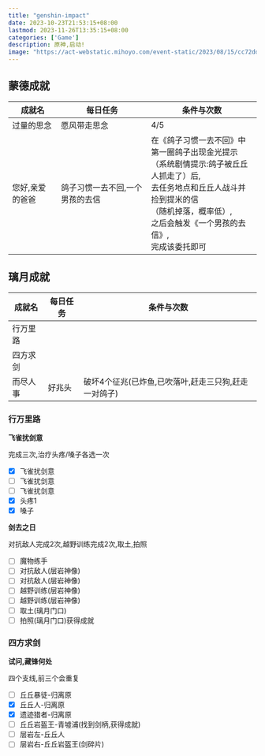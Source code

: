 ```yaml
---
title: "genshin-impact"
date: 2023-10-23T21:53:15+08:00
lastmod: 2023-11-26T13:35:15+08:00
categories: ['Game']
description: 原神,启动!
image: "https://act-webstatic.mihoyo.com/event-static/2023/08/15/cc72ddf351003a4a9b618e5f4697dad0_2771553456903788244.jpg"
---
```


## 蒙德成就

| 成就名 | 每日任务 | 条件与次数 |
| --- | --- | --- |
| 过量的思念 | 愿风带走思念 | 4/5 |
| 您好,亲爱的爸爸 | 鸽子习惯一去不回,一个男孩的去信 | 在《鸽子习惯一去不回》中<br>第一圈鸽子出现金光提示<br>（系统剧情提示:鸽子被丘丘人抓走了）后,<br>去任务地点和丘丘人战斗并捡到提米的信<br>（随机掉落，概率低）,<br>之后会触发《一个男孩的去信》,<br>完成该委托即可 |


## 璃月成就

| 成就名 | 每日任务 | 条件与次数 |
| --- | --- | --- |
| 行万里路 |||
| 四方求剑 |||
| 而尽人事 | 好兆头 | 破坏4个征兆(已炸鱼,已吹落叶,赶走三只狗,赶走一对鸽子) |

### 行万里路

**飞雀扰剑意**

完成三次,治疗头疼/嗓子各选一次

- [x] 飞雀扰剑意
- [ ] 飞雀扰剑意
- [ ] 飞雀扰剑意
- [x] 头疼1
- [x] 嗓子

**剑去之日**

对抗敌人完成2次,越野训练完成2次,取土,拍照

- [ ] 魔物练手
- [ ] 对抗敌人(层岩神像)
- [ ] 对抗敌人(层岩神像)
- [ ] 越野训练(层岩神像)
- [ ] 越野训练(层岩神像)
- [ ] 取土(璃月门口)
- [ ] 拍照(璃月门口)获得成就

### 四方求剑

**试问,藏锋何处**

四个支线,前三个会重复

- [ ] 丘丘暴徒-归离原
- [x] 丘丘人-归离原
- [x] 遗迹猎者-归离原
- [ ] 丘丘岩盔王-青墟浦(找到剑柄,获得成就)
- [ ] 层岩左-丘丘人
- [ ] 层岩右-丘丘岩盔王(剑碎片)
